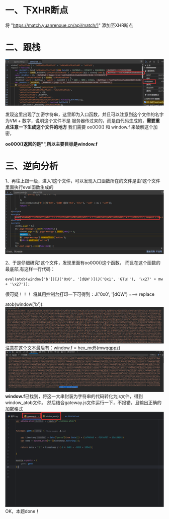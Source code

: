 # 一、下XHR断点

将 "https://match.yuanrenxue.cn/api/match/1" 添加至XHR断点

# 二、跟栈

![bc2b88595241ccc5e5a3f3c47b6da2fb.png](iamge/bc2b88595241ccc5e5a3f3c47b6da2fb.png)

发现这里出现了加密字符串，这里即为入口函数，并且可以注意到这个文件的名字为VM + 数字，说明这个文件不是
服务器传过来的，而是由代码生成的，**需要重点注意一下生成这个文件的地方**
我们需要 oo0O0() 和 window.f 来破解这个加密，

**oo0O0()**返回的是"",所以主要目标是**window.f**

# 三、逆向分析
1、再往上跟一级，进入1这个文件，可以发现入口函数所在的文件是由1这个文件里面执行eval函数生成的
![img.png](img.png)

2、于是仔细研究1这个文件，发现里面有oo0O0()这个函数，
而且在这个函数的最底部,有这样一行代码：
```JS
eval(atob(window['b'])[J('0x0', ']dQW')](J('0x1', 'GTu!'), '\x27' + mw + '\x27'));
```
很可疑！！！
将其用控制台打印一下可得到：J('0x0', ']dQW') ===> replace

atob(window['b']):
![img.png](iamge/img.png)
注意在这个文本最后有：window.f = hex_md5(mwqqppz)
![7cfcab8ec53216685863e1ca123e337c.png](iamge/7cfcab8ec53216685863e1ca123e337c.png)
**window.f**已找到，将这一大串封装为字符串的代码转化为js文件，得到window_atob文件。
然后结合gateway.js文件运行一下，不报错，且输出正确的加密格式
![574266a7b185c9d8dc970744b04315cb.png](iamge/574266a7b185c9d8dc970744b04315cb.png)
OK，本题done！